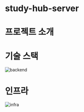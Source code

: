 # study-hub-server


# 프로젝트 소개

# 기술 스택
![backend](https://github.com/study-hub-inu/study-hub-server/assets/97587573/2ec0999c-a0c3-42a7-9e6d-137eb84f15bd)



# 인프라
![infra](https://github.com/study-hub-inu/study-hub-server/assets/97587573/542797ad-8805-4a4c-a8ae-4e7be7c7bd8d)
